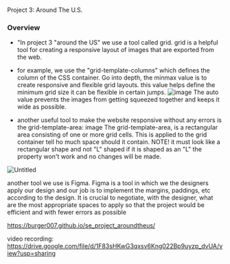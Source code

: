  Project 3: Around The U.S.

### Overview  

*  "In project 3 "around the US" we use a tool called grid. grid is a helpful tool for creating a responsive layout of images that are exported from the web.
* for example, we use the "grid-template-columns" which defines the column of the CSS container. Go into depth, the minmax value is to create responsive and flexible grid layouts. this value helps define the minimum grid size it can be flexible in certain jumps. ![image](https://github.com/Burger007/se_project_aroundtheus/assets/72559320/dff33ac9-b6e3-4974-a4c9-c5029cefb941) The auto value prevents the images from getting squeezed together and keeps it wide as possible.

* another useful tool to make the website responsive without any errors is the grid-template-area: image The grid-template-area, is a rectangular area consisting of one or more grid cells. This is applied to the grid container tell ho much space should it contain. NOTE! it must look like a rectangular shape and not "L" shaped if it is shaped as an "L" the property won't work and no changes will be made.

![Untitled](https://github.com/Burger007/se_project_aroundtheus/assets/72559320/dc61da3b-8b47-46bd-854f-89481989f2f2)

another tool we use is Figma. Figma is a tool in which we the designers apply our design and our job is to implement the margins, paddings, etc according to the design. It is crucial to negotiate, with the designer, what are the most appropriate spaces to apply so that the project would be efficient and with fewer errors as possible
  
 https://burger007.github.io/se_project_aroundtheus/

  video recording: https://drive.google.com/file/d/1F83sHKwG3qxsv6Kng022Bp9uyzp_dvUA/view?usp=sharing

  

  
